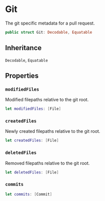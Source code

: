 # Git

The git specific metadata for a pull request.

``` swift
public struct Git:​ Decodable, Equatable
```

## Inheritance

`Decodable`, `Equatable`

## Properties

### `modifiedFiles`

Modified filepaths relative to the git root.

``` swift
let modifiedFiles:​ [File]
```

### `createdFiles`

Newly created filepaths relative to the git root.

``` swift
let createdFiles:​ [File]
```

### `deletedFiles`

Removed filepaths relative to the git root.

``` swift
let deletedFiles:​ [File]
```

### `commits`

``` swift
let commits:​ [Commit]
```
